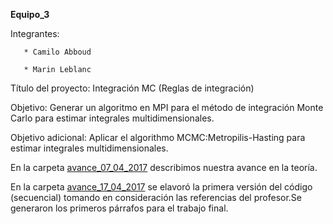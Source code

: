 
**Equipo_3**

Integrantes:

    
       * Camilo Abboud
    
       * Marin Leblanc



Título del proyecto: Integración MC (Reglas de integración)


Objetivo: Generar un algoritmo en MPI para el método de integración Monte Carlo para estimar integrales multidimensionales.

Objetivo adicional: Aplicar el algorithmo MCMC:Metropilis-Hasting para estimar integrales multidimensionales.

En la carpeta [avance_07_04_2017](avance_07_04_2017) describimos nuestra avance en la teoría.

En la carpeta [avance_17_04_2017](avance_17_04_2017) se elavoró la primera versión del código (secuencial) tomando en consideración las referencias del profesor.Se generaron los primeros párrafos para el trabajo final.
 




 


